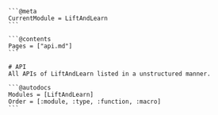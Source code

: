     ```@meta
    CurrentModule = LiftAndLearn 
    ```

    ```@contents
    Pages = ["api.md"]
    ```

    # API
    All APIs of LiftAndLearn listed in a unstructured manner.

    ```@autodocs
    Modules = [LiftAndLearn]
    Order = [:module, :type, :function, :macro]
    ```